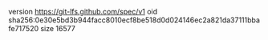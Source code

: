version https://git-lfs.github.com/spec/v1
oid sha256:0e30e5bd3b944facc8010ecf8be518d0d024146ec2a821da37111bbafe717520
size 16577
